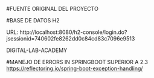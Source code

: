 #FUENTE ORIGINAL DEL PROYECTO


#BASE DE DATOS H2

URL: http://localhost:8080/h2-console/login.do?jsessionid=740602fe8262dd0c84cd83c7096e9513

DIGITAL-LAB-ACADEMY


#MANEJO DE ERRORS IN SPRINGBOOT SUPERIOR A 2.3
https://reflectoring.io/spring-boot-exception-handling/